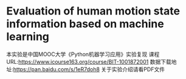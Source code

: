 # Evaluation of human motion state information based on machine learning
本实验是中国MOOC大学《Python机器学习应用》实验复现
课程URL:https://www.icourse163.org/course/BIT-1001872001
数据下载地址:https://pan.baidu.com/s/1eR7doh8
关于实验介绍请看PDF文件
